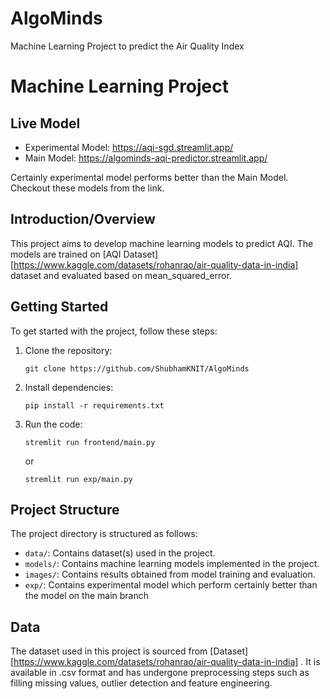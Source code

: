 # AlgoMinds
Machine Learning Project to predict the Air Quality Index


# Machine Learning Project

## Live Model
- Experimental Model: https://aqi-sgd.streamlit.app/
- Main Model: https://algominds-aqi-predictor.streamlit.app/

Certainly experimental model performs better than the Main Model. Checkout these models from the link.

## Introduction/Overview
This project aims to develop machine learning models to predict AQI. The models are trained on [AQI Dataset][https://www.kaggle.com/datasets/rohanrao/air-quality-data-in-india] dataset and evaluated based on mean_squared_error.

## Getting Started
To get started with the project, follow these steps:
1. Clone the repository:
   ```
   git clone https://github.com/ShubhamKNIT/AlgoMinds
   ```
2. Install dependencies:
   ```
   pip install -r requirements.txt
   ```
3. Run the code:
   ```
   stremlit run frontend/main.py
   ```
    or
   ```
   stremlit run exp/main.py
   ```

## Project Structure
The project directory is structured as follows:
- `data/`: Contains dataset(s) used in the project.
- `models/`: Contains machine learning models implemented in the project.
- `images/`: Contains results obtained from model training and evaluation.
- `exp/`: Contains experimental model which perform certainly better than the model on the main branch

## Data
The dataset used in this project is sourced from [Dataset][https://www.kaggle.com/datasets/rohanrao/air-quality-data-in-india] . It is available in .csv format and has undergone preprocessing steps such as filling missing values, outlier detection and feature engineering.
